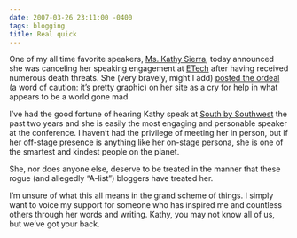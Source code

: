 ```yaml
---
date: 2007-03-26 23:11:00 -0400
tags: blogging
title: Real quick
---
```


One of my all time favorite speakers, [Ms. Kathy Sierra](http://headrush.typepad.com/), today announced she was canceling her speaking engagement at [ETech](http://conferences.oreillynet.com/etech/) after having received numerous death threats. She (very bravely, might I add) [posted the ordeal](http://headrush.typepad.com/creating_passionate_users/2007/03/as_i_type_this_.html) (a word of caution: it’s pretty graphic) on her site as a cry for help in what appears to be a world gone mad.

I’ve had the good fortune of hearing Kathy speak at [South by Southwest](http://sxsw.com/) the past two years and she is easily the most engaging and personable speaker at the conference. I haven’t had the privilege of meeting her in person, but if her off-stage presence is anything like her on-stage persona, she is one of the smartest and kindest people on the planet.

She, nor does anyone else, deserve to be treated in the manner that these rogue (and allegedly “A-list”) bloggers have treated her.

I’m unsure of what this all means in the grand scheme of things. I simply want to voice my support for someone who has inspired me and countless others through her words and writing. Kathy, you may not know all of us, but we’ve got your back.